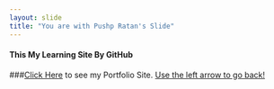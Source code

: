 ```yaml
---
layout: slide
title: "You are with Pushp Ratan's Slide"
---
```

#### This My Learning Site By GitHub   
###[Click Here](https://codebaap.github.io/) to see my Portfolio Site.
[Use the left arrow to go back!](https://raw.githubusercontent.com/codebaap/codebaap.github.io/main/img/Capture.png)
